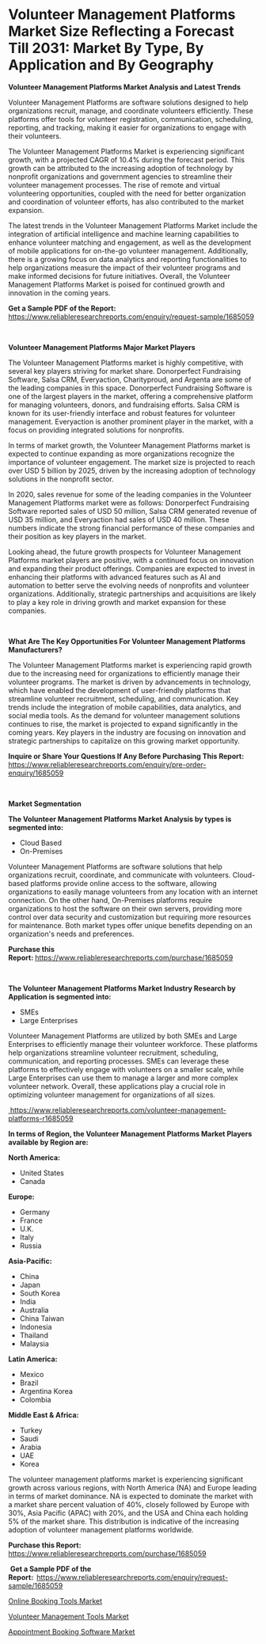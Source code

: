 <p><h1>Volunteer Management Platforms Market Size Reflecting a Forecast Till 2031: Market By Type, By Application and By Geography</h1></p><p><strong>Volunteer Management Platforms Market Analysis and Latest Trends</strong></p>
<p><p>Volunteer Management Platforms are software solutions designed to help organizations recruit, manage, and coordinate volunteers efficiently. These platforms offer tools for volunteer registration, communication, scheduling, reporting, and tracking, making it easier for organizations to engage with their volunteers.</p><p>The Volunteer Management Platforms Market is experiencing significant growth, with a projected CAGR of 10.4% during the forecast period. This growth can be attributed to the increasing adoption of technology by nonprofit organizations and government agencies to streamline their volunteer management processes. The rise of remote and virtual volunteering opportunities, coupled with the need for better organization and coordination of volunteer efforts, has also contributed to the market expansion.</p><p>The latest trends in the Volunteer Management Platforms Market include the integration of artificial intelligence and machine learning capabilities to enhance volunteer matching and engagement, as well as the development of mobile applications for on-the-go volunteer management. Additionally, there is a growing focus on data analytics and reporting functionalities to help organizations measure the impact of their volunteer programs and make informed decisions for future initiatives. Overall, the Volunteer Management Platforms Market is poised for continued growth and innovation in the coming years.</p></p>
<p><strong>Get a Sample PDF of the Report:&nbsp;</strong> <a href="https://www.reliableresearchreports.com/enquiry/request-sample/1685059">https://www.reliableresearchreports.com/enquiry/request-sample/1685059</a></p>
<p>&nbsp;</p>
<p><strong>Volunteer Management Platforms Major Market Players</strong></p>
<p><p>The Volunteer Management Platforms market is highly competitive, with several key players striving for market share. Donorperfect Fundraising Software, Salsa CRM, Everyaction, Charityproud, and Argenta are some of the leading companies in this space. Donorperfect Fundraising Software is one of the largest players in the market, offering a comprehensive platform for managing volunteers, donors, and fundraising efforts. Salsa CRM is known for its user-friendly interface and robust features for volunteer management. Everyaction is another prominent player in the market, with a focus on providing integrated solutions for nonprofits. </p><p>In terms of market growth, the Volunteer Management Platforms market is expected to continue expanding as more organizations recognize the importance of volunteer engagement. The market size is projected to reach over USD 5 billion by 2025, driven by the increasing adoption of technology solutions in the nonprofit sector.</p><p>In 2020, sales revenue for some of the leading companies in the Volunteer Management Platforms market were as follows: Donorperfect Fundraising Software reported sales of USD 50 million, Salsa CRM generated revenue of USD 35 million, and Everyaction had sales of USD 40 million. These numbers indicate the strong financial performance of these companies and their position as key players in the market.</p><p>Looking ahead, the future growth prospects for Volunteer Management Platforms market players are positive, with a continued focus on innovation and expanding their product offerings. Companies are expected to invest in enhancing their platforms with advanced features such as AI and automation to better serve the evolving needs of nonprofits and volunteer organizations. Additionally, strategic partnerships and acquisitions are likely to play a key role in driving growth and market expansion for these companies.</p></p>
<p>&nbsp;</p>
<p><strong>What Are The Key Opportunities For Volunteer Management Platforms Manufacturers?</strong></p>
<p><p>The Volunteer Management Platforms market is experiencing rapid growth due to the increasing need for organizations to efficiently manage their volunteer programs. The market is driven by advancements in technology, which have enabled the development of user-friendly platforms that streamline volunteer recruitment, scheduling, and communication. Key trends include the integration of mobile capabilities, data analytics, and social media tools. As the demand for volunteer management solutions continues to rise, the market is projected to expand significantly in the coming years. Key players in the industry are focusing on innovation and strategic partnerships to capitalize on this growing market opportunity.</p></p>
<p><strong>Inquire or Share Your Questions If Any Before Purchasing This Report:</strong> <a href="https://www.reliableresearchreports.com/enquiry/pre-order-enquiry/1685059">https://www.reliableresearchreports.com/enquiry/pre-order-enquiry/1685059</a></p>
<p>&nbsp;</p>
<p><strong>Market Segmentation</strong></p>
<p><strong>The Volunteer Management Platforms Market Analysis by types is segmented into:</strong></p>
<p><ul><li>Cloud Based</li><li>On-Premises</li></ul></p>
<p><p>Volunteer Management Platforms are software solutions that help organizations recruit, coordinate, and communicate with volunteers. Cloud-based platforms provide online access to the software, allowing organizations to easily manage volunteers from any location with an internet connection. On the other hand, On-Premises platforms require organizations to host the software on their own servers, providing more control over data security and customization but requiring more resources for maintenance. Both market types offer unique benefits depending on an organization's needs and preferences.</p></p>
<p><strong>Purchase this Report:&nbsp;</strong><a href="https://www.reliableresearchreports.com/purchase/1685059">https://www.reliableresearchreports.com/purchase/1685059</a></p>
<p>&nbsp;</p>
<p><strong>The Volunteer Management Platforms Market Industry Research by Application is segmented into:</strong></p>
<p><ul><li>SMEs</li><li>Large Enterprises</li></ul></p>
<p><p>Volunteer Management Platforms are utilized by both SMEs and Large Enterprises to efficiently manage their volunteer workforce. These platforms help organizations streamline volunteer recruitment, scheduling, communication, and reporting processes. SMEs can leverage these platforms to effectively engage with volunteers on a smaller scale, while Large Enterprises can use them to manage a larger and more complex volunteer network. Overall, these applications play a crucial role in optimizing volunteer management for organizations of all sizes.</p></p>
<p><a href="https://www.reliableresearchreports.com/volunteer-management-platforms-r1685059">&nbsp;https://www.reliableresearchreports.com/volunteer-management-platforms-r1685059</a></p>
<p><strong>In terms of Region, the Volunteer Management Platforms Market Players available by Region are:</strong></p>
<p>
    <p> <strong> North America: </strong>
        <ul>
            <li>United States</li>
            <li>Canada</li>
        </ul>
        </p> 
    <p> <strong> Europe: </strong>
        <ul>
            <li>Germany</li>
            <li>France</li>
            <li>U.K.</li>
            <li>Italy</li>
            <li>Russia</li>
        </ul>
        </p> 
    <p> <strong> Asia-Pacific: </strong>
        <ul>
            <li>China</li>
            <li>Japan</li>
            <li>South Korea</li>
            <li>India</li>
            <li>Australia</li>
            <li>China Taiwan</li>
            <li>Indonesia</li>
            <li>Thailand</li>
            <li>Malaysia</li>
        </ul>
        </p> 
    <p> <strong> Latin America: </strong>
        <ul>
            <li>Mexico</li>
            <li>Brazil</li>
            <li>Argentina Korea</li>
            <li>Colombia</li>
        </ul>
        </p> 
    <p> <strong> Middle East & Africa: </strong>
        <ul>
            <li>Turkey</li>
            <li>Saudi</li>
            <li>Arabia</li>
            <li>UAE</li>
            <li>Korea</li>
        </ul>
    </p>
    </p>
<p><p>The volunteer management platforms market is experiencing significant growth across various regions, with North America (NA) and Europe leading in terms of market dominance. NA is expected to dominate the market with a market share percent valuation of 40%, closely followed by Europe with 30%, Asia Pacific (APAC) with 20%, and the USA and China each holding 5% of the market share. This distribution is indicative of the increasing adoption of volunteer management platforms worldwide.</p></p>
<p><strong>Purchase this Report: </strong><a href="https://www.reliableresearchreports.com/purchase/1685059">https://www.reliableresearchreports.com/purchase/1685059</a></p>
<p>&nbsp;<strong>Get a Sample PDF of the Report:&nbsp;&nbsp;</strong><a href="https://www.reliableresearchreports.com/enquiry/request-sample/1685059">https://www.reliableresearchreports.com/enquiry/request-sample/1685059</a></p>
<p><strong></strong></p>
<p><p><a href="https://github.com/JennyferFeil2023/Market-Research-Report-List-1/blob/main/online-booking-tools-market.md">Online Booking Tools Market</a></p><p><a href="https://github.com/EunaWiegad2023/Market-Research-Report-List-1/blob/main/volunteer-management-tools-market.md">Volunteer Management Tools Market</a></p><p><a href="https://github.com/gracielawharr/Market-Research-Report-List-1/blob/main/appointment-booking-software-market.md">Appointment Booking Software Market</a></p></p>